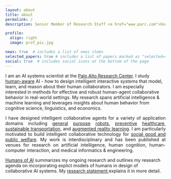 ```yaml
---
layout: about
title: about
permalink: /
description: Senior Member of Research Staff <a href="www.parc.com">Xerox PARC</a>

profile:
  align: right
  image: prof_pic.jpg

news: true  # includes a list of news items
selected_papers: true # includes a list of papers marked as "selected={true}"
social: true  # includes social icons at the bottom of the page
---
```


I am an AI systems scientist at the <a href="https://www.parc.com/"> Palo Alto Research Center</a>. I study <a href="https://arxiv.org/pdf/1910.07089.pdf" target="_blank">human-aware</a> AI - how to design intelligent interactive systems that model, learn, and reason about their human collaborators. I am
especially interested in methods for effective and robust human-agent collaborative behavior in real-world settings. My research spans artificial intelligence & machine learning and leverages insights about human behavior from
cognitive science, linguistics, and economics.</p>

<p style="text-align:justify">I have designed intelligent collaborative agents for a variety of application domains including <a href="https://arxiv.org/abs/2006.01962" target="_blank">general</a> <a href="https://www.aaai.org/ocs/index.php/AAAI/AAAI18/paper/viewPaper/17261" target="_blank">purpose</a> <a href="https://www.aaai.org/ocs/index.php/AAAI/AAAI14/paper/viewFile/8630/8446" target="_blank">robots</a>, <a href="https://dl.acm.org/doi/abs/10.1145/3366501" target="_blank">preventive</a> <a href="https://www.jmir.org/2017/11/e397/" target="_blank">healthcare</a>,  <a href="https://www.jair.org/index.php/jair/article/view/11352" target="_blank">sustainable <a href="https://dl.acm.org/doi/abs/10.1145/3306618.3314271" target="_blank">transportation</a>, and <a href="http://ceur-ws.org/Vol-2327/IUI19WS-USER2AGENT-1.pdf" target="_blank">augmented reality learning</a>.
I am particularly motivated to build intelligent collaborative technology for <a href="https://cra.org/ccc/wp-content/uploads/sites/2/2016/04/AI-for-Social-Good-Workshop-Report.pdf"> social good and public welfare</a>. My work is interdisciplinary and has been published at venues for research on artificial intelligence, human cognition, human-computer interaction, and medical informatics & engineering.

<a href="./cv/humans_of_ai.pdf">Humans of AI</a> summarizes my ongoing research and outlines my research agenda on incorporating explict models of humans in design of collaborative AI systems. My <a href="./content/ResearchStatement.pdf">research statement </a> explains it in more detail.
